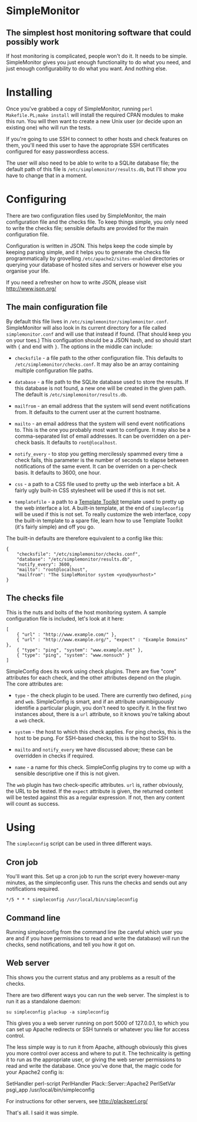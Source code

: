 SimpleMonitor
=============

The simplest host monitoring software that could possibly work
--------------------------------------------------------------

If host monitoring is complicated, people won't do it. It needs to be
simple. SimpleMonitor gives you just enough functionality to do what you
need, and just enough configurability to do what you want. And nothing
else.

Installing
==========

Once you've grabbed a copy of SimpleMonitor, running `perl
Makefile.PL;make install` will install the required CPAN modules to make
this run. You will then want to create a new Unix user (or decide upon
an existing one) who will run the tests. 

If you're going to use SSH to connect to other hosts and check features
on them, you'll need this user to have the appropriate SSH certificates
configured for easy passwordless access. 

The user will also need to be able to write to a SQLite database file;
the default path of this file is `/etc/simplemonitor/results.db`, but I'll
show you have to change that in a moment.

Configuring
===========

There are two configuration files used by SimpleMonitor, the main
configuration file and the checks file. To keep things simple, you only
need to write the checks file; sensible defaults are provided for the
main configuration file.

Configuration is written in JSON. This helps keep the code simple by
keeping parsing simple, and it helps you to generate the checks file
programmatically by grovelling `/etc/apache2/sites-enabled` directories
or querying your database of hosted sites and servers or however else
you organise your life. 

If you need a refresher on how to write JSON, please visit
http://www.json.org/

The main configuration file
---------------------------

By default this file lives in `/etc/simplemonitor/simplemonitor.conf`.
SimpleMonitor will also look in its current directory for a file called
`simplemonitor.conf` and will use that instead if found. (That should
keep you on your toes.) This configuation should be a JSON hash, and so
should start with `{` and end with `}`. The options in the middle can
include:

* `checksfile` - a file path to the other configuration file. This
defaults to `/etc/simplemonitor/checks.conf`. It may also be an array
containing multiple configuration file paths.

* `database` - a file path to the SQLite database used to store the
results. If this database is not found, a new one will be created in the
given path. The default is `/etc/simplemonitor/results.db`.

* `mailfrom` - an email address that the system will send event
notifications from. It defaults to the current user at the current
hostname.

* `mailto` - an email address that the system will send event
notifications to. This is the one you probably most want to configure.
It may also be a comma-separated list of email addresses. It can be
overridden on a per-check basis. It defaults to `root@localhost`.

* `notify_every` - to stop you getting mercilessly spammed every time a
check fails, this parameter is the number of seconds to elapse between
notifications of the same event. It can be overriden on a per-check
basis. It defaults to 3600, one hour.

* `css` - a path to a CSS file used to pretty up the web interface a
bit. A fairly ugly built-in CSS stylesheet will be used if this is not
set.

* `templatefile` - a path to a [Template Toolkit](http://template-toolkit.org/) 
template used to pretty up the web interface a lot. A built-in template,
at the end of `simpleconfig` will be used if this is not set. To really
customize the web interface, copy the built-in template to a spare file,
learn how to use Template Toolkit (it's fairly simple) and off you go.

The built-in defaults are therefore equivalent to a config like this:

    {
        "checksfile": "/etc/simplemonitor/checks.conf",
        "database": "/etc/simplemonitor/results.db",
        "notify_every": 3600,
        "mailto": "root@localhost",
        "mailfrom": "The SimpleMonitor system <you@yourhost>"
    }

The checks file
---------------

This is the nuts and bolts of the host monitoring system. A sample
configuration file is included, let's look at it here:

    [
        { "url" : "http://www.example.com/" },
        { "url" : "http://www.example.org/", "expect" : "Example Domains" },
        { "type": "ping", "system": "www.example.net" },
        { "type": "ping", "system": "www.nonsuch" }
    ]

SimpleConfig does its work using check plugins. There are five "core"
attributes for each check, and the other attributes depend on the
plugin. The core attributes are:

* `type` - the check plugin to be used. There are currently two defined,
`ping` and `web`. SimpleConfig is smart, and if an attribute
unambiguously identifie a particular plugin, you don't need to specify
it. In the first two instances about, there is a `url` attribute, so it
knows you're talking about a `web` check.

* `system` - the host to which this check applies. For ping checks, this
is the host to be pung. For SSH-based checks, this is the host to SSH
to.

* `mailto` and `notify_every` we have discussed above; these can be
overridden in checks if required.

* `name` - a name for this check. SimpleConfig plugins try to come up
with a sensible descriptive one if this is not given.

The `web` plugin has two check-specific attributes. `url` is, rather
obviously, the URL to be tested. If the `expect` attribute is given, the
returned content will be tested against this as a regular expression. If
not, then any content will count as success.

Using
=====

The `simpleconfig` script can be used in three different ways.

Cron job
--------

You'll want this. Set up a cron job to run the script every however-many
minutes, as the simpleconfig user. This runs the checks and sends out
any notifications required.

    */5 * * * simpleconfig /usr/local/bin/simpleconfig

Command line
------------

Running simpleconfig from the command line (be careful which user you
are and if you have permissions to read and write the database) will run
the checks, send notifications, and tell you how it got on.

Web server
----------

This shows you the current status and any problems as a result of the
checks.

There are two different ways you can run the web server. The simplest is
to run it as a standalone daemon:

    su simpleconfig plackup -a simpleconfig

This gives you a web server running on port 5000 of 127.0.0.1, to which
you can set up Apache redirects or SSH tunnels or whatever you like for
access control.

The less simple way is to run it from Apache, although obviously this
gives you more control over access and where to put it. The technicality
is getting it to run as the appropriate user, or giving the web server
permissions to read and write the database. Once you've done that, the
magic code for your Apache2 config is:

  <Location />
   SetHandler perl-script
   PerlHandler Plack::Server::Apache2
   PerlSetVar psgi_app /usr/local/bin/simpleconfig
  </Location>

For instructions for other servers, see http://plackperl.org/

That's all. I said it was simple.
